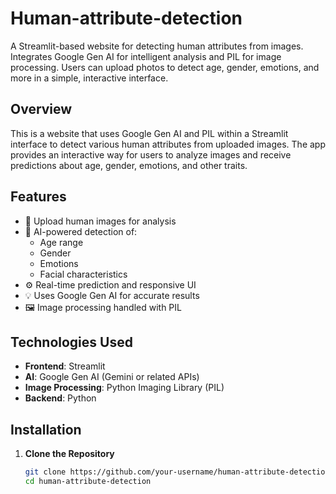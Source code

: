 # Human-attribute-detection
A Streamlit-based website for detecting human attributes from images. Integrates Google Gen AI for intelligent analysis and PIL for image processing. Users can upload photos to detect age, gender, emotions, and more in a simple, interactive interface.

## Overview
This is a website that uses Google Gen AI and PIL within a Streamlit interface to detect various human attributes from uploaded images. The app provides an interactive way for users to analyze images and receive predictions about age, gender, emotions, and other traits.

## Features
- 📸 Upload human images for analysis  
- 🧠 AI-powered detection of:
  - Age range
  - Gender
  - Emotions
  - Facial characteristics
- ⚙️ Real-time prediction and responsive UI
- 💡 Uses Google Gen AI for accurate results
- 🖼️ Image processing handled with PIL

## Technologies Used
- **Frontend**: Streamlit
- **AI**: Google Gen AI (Gemini or related APIs)
- **Image Processing**: Python Imaging Library (PIL)
- **Backend**: Python

## Installation

1. **Clone the Repository**
   ```bash
   git clone https://github.com/your-username/human-attribute-detection.git
   cd human-attribute-detection
